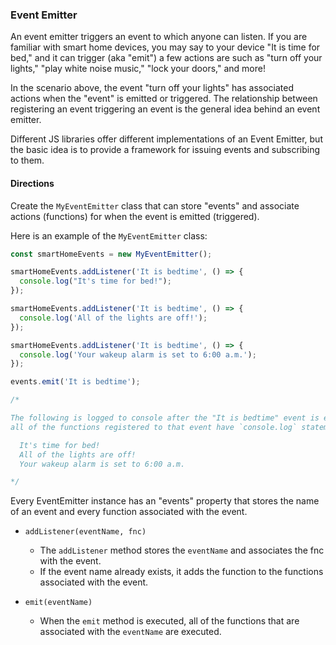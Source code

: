 ### Event Emitter

An event emitter triggers an event to which anyone can listen. If you are familiar with smart home devices, you may say to your device
"It is time for bed," and it can trigger (aka "emit") a few actions are such as "turn off your lights," "play white noise music," "lock your doors," and more!

In the scenario above, the event "turn off your lights" has associated actions when the "event" is emitted or triggered. The relationship between registering an event triggering an event is the general idea behind an event emitter.

Different JS libraries offer different implementations of an Event Emitter, but the basic idea is to provide a framework for issuing events and subscribing to them.

#### Directions

Create the `MyEventEmitter` class that can store "events" and associate actions (functions) for when the event is emitted (triggered).

Here is an example of the `MyEventEmitter` class:

```js
const smartHomeEvents = new MyEventEmitter();

smartHomeEvents.addListener('It is bedtime', () => {
  console.log("It's time for bed!");
});

smartHomeEvents.addListener('It is bedtime', () => {
  console.log('All of the lights are off!');
});

smartHomeEvents.addListener('It is bedtime', () => {
  console.log('Your wakeup alarm is set to 6:00 a.m.');
});

events.emit('It is bedtime');

/*

The following is logged to console after the "It is bedtime" event is emitted (triggered) since
all of the functions registered to that event have `console.log` statements:

  It's time for bed!
  All of the lights are off!
  Your wakeup alarm is set to 6:00 a.m.

*/
```

Every EventEmitter instance has an "events" property that stores the name of an event and every function associated with the event.

- `addListener(eventName, fnc)`

  - The `addListener` method stores the `eventName` and associates the fnc with the event.
  - If the event name already exists, it adds the function to the functions associated with the event.

- `emit(eventName)`
  - When the `emit` method is executed, all of the functions that are associated with the `eventName` are executed.
